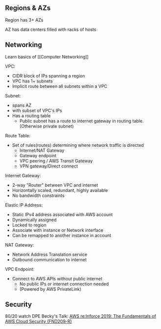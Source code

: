 
## Regions & AZs

Region has 3+ AZs

AZ has data centers filled with racks of hosts

## Networking

Learn basics of [[Computer Networking]]

VPC: 
- CIDR block of IPs spanning a region
- VPC has 1+ subnets
- Implicit route between all subnets within a VPC

Subnet:
- spans AZ
- with subset of VPC's IPs 
- Has a routing table
	- Public subnet has a route to internet gateway in routing table. (Otherwise private subnet)

Route Table:
- Set of rules(routes) determining where network traffic is directed
	- Internet/NAT Gateway
	- Gateway endpoint
	- VPC peering / AWS Transit Gateway
	- VPN gateway/Direct connect

Internet Gateway:
- 2-way "Router" between VPC and internet
- Horizontally scaled, redundant, highly available 
- No bandwidth constraints

Elastic IP Address:
- Static IPv4 address associated with AWS account
- Dynamically assigned 
- Locked to region
- Associate with instance or Network interface
- Can be remapped to another instance in account

NAT Gateway:
- Network Address Translation service
- Outbound communication to internet

VPC Endpoint:
- Connect to AWS APIs without public internet 
	- No public IPs or internet connection needed
	- (Powered by AWS PrivateLink)
## Security

80/20 watch DPE Becky's Talk: [AWS re:Inforce 2019: The Fundamentals of AWS Cloud Security (FND209-R)](https://www.youtube.com/watch?v=-ObImxw1PmI&t=1591)


